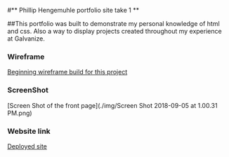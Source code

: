 #** Phillip Hengemuhle portfolio site take 1 **

##This portfolio was built to demonstrate my personal knowledge of html and css. Also a way to display projects created throughout my experience at Galvanize.

### Wireframe 
[Beginning wireframe build for this project](.img/wireframe.jpg)

### ScreenShot
[Screen Shot of the front page](./img/Screen Shot 2018-09-05 at 1.00.31 PM.png)

### Website link
[Deployed site](http://large-net.surge.sh/)